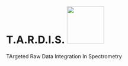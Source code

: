 # T.A.R.D.I.S.  <img src="https://github.com/pablovgd/T.A.R.D.I.S./blob/main/tardis.png" width="100" height="100">
TArgeted Raw Data Integration In Spectrometry

